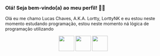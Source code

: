 ### Olá! Seja bem-vindo(a) ao meu perfil! 😶‍🌫️

Olá eu me chamo Lucas Chaves, A.K.A. Lortty, LorttyNK e eu estou neste momento estudando programação, estou neste momento ná lógica de programação utilizando 
<p align="center"> <img src="https://cdn-icons-png.flaticon.com/512/5968/5968292.png" width='50px'/> 
<img src="https://cdn-icons-png.flaticon.com/512/919/919827.png" width='50px'/> 
<img src="https://cdn-icons-png.flaticon.com/512/919/919826.png" width='50px'/> 

</p>

